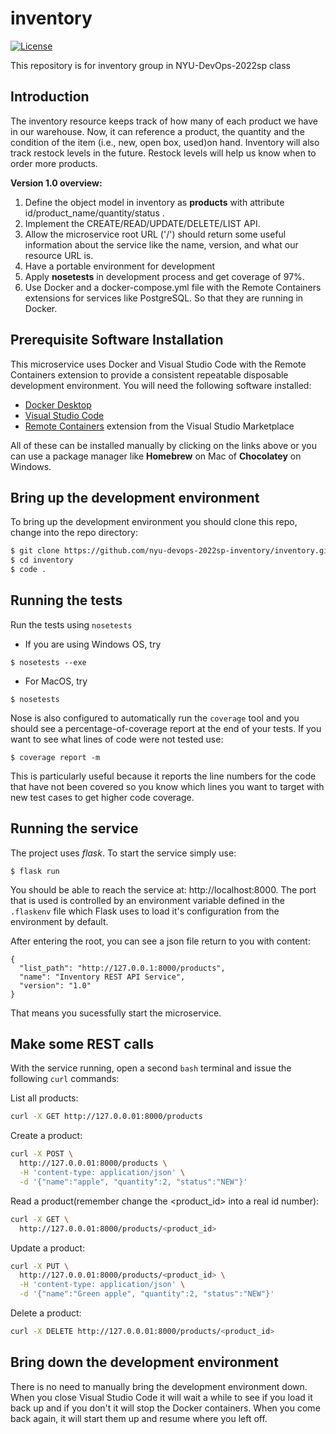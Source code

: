 # inventory
[![License](https://img.shields.io/badge/License-Apache%202.0-blue.svg)](https://opensource.org/licenses/Apache-2.0)

This repository is for inventory group in NYU-DevOps-2022sp class

## Introduction
The inventory resource keeps track of how many of each product we have in our warehouse. Now, it can reference a product, the quantity and the condition of the item (i.e., new, open box, used)on hand. Inventory will also track restock levels in the future. Restock levels will help us know when to order more products.

**Version 1.0 overview:**
1. Define the object model in inventory as **products** with attribute id/product_name/quantity/status .
2. Implement the CREATE/READ/UPDATE/DELETE/LIST API.
3. Allow the microservice root URL ('/') should return some useful information about the service like the name, version, and what our resource URL is.
4. Have a portable environment for development
5. Apply **nosetests** in development process and get coverage of 97%.
6. Use Docker and a docker-compose.yml file with the Remote Containers extensions for services like PostgreSQL. So that they are running in Docker.


## Prerequisite Software Installation

This microservice uses Docker and Visual Studio Code with the Remote Containers extension to provide a consistent repeatable disposable development environment.
You will need the following software installed:

- [Docker Desktop](https://www.docker.com/products/docker-desktop)
- [Visual Studio Code](https://code.visualstudio.com)
- [Remote Containers](https://marketplace.visualstudio.com/items?itemName=ms-vscode-remote.remote-containers) extension from the Visual Studio Marketplace

All of these can be installed manually by clicking on the links above or you can use a package manager like **Homebrew** on Mac of **Chocolatey** on Windows.

## Bring up the development environment

To bring up the development environment you should clone this repo, change into the repo directory:

```bash
$ git clone https://github.com/nyu-devops-2022sp-inventory/inventory.git
$ cd inventory
$ code .
```

## Running the tests

Run the tests using `nosetests`

- If you are using Windows OS, try
```shell
$ nosetests --exe
```

- For MacOS, try
```shell
$ nosetests
```

Nose is also configured to automatically run the `coverage` tool and you should see a percentage-of-coverage report at the end of your tests. If you want to see what lines of code were not tested use:

```shell
$ coverage report -m
```

This is particularly useful because it reports the line numbers for the code that have not been covered so you know which lines you want to target with new test cases to get higher code coverage.

## Running the service

The project uses *flask*. To start the service simply use:

```shell
$ flask run
```

You should be able to reach the service at: http://localhost:8000. The port that is used is controlled by an environment variable defined in the `.flaskenv` file which Flask uses to load it's configuration from the environment by default.

After entering the root, you can see a json file return to you with content:

```shell
{
  "list_path": "http://127.0.0.1:8000/products", 
  "name": "Inventory REST API Service", 
  "version": "1.0"
}
```
That means you sucessfully start the microservice.

## Make some REST calls

With the service running, open a second `bash` terminal and issue the following `curl` commands:

List all products:

```bash
curl -X GET http://127.0.0.01:8000/products 
```

Create a product:

```bash
curl -X POST \
  http://127.0.0.01:8000/products \
  -H 'content-type: application/json' \
  -d '{"name":"apple", "quantity":2, "status":"NEW"}'
```

Read a product(remember change the <product_id> into a real id number):

```bash
curl -X GET \
  http://127.0.0.01:8000/products/<product_id>
```

Update a product:

```bash
curl -X PUT \
  http://127.0.0.01:8000/products/<product_id> \
  -H 'content-type: application/json' \
  -d '{"name":"Green apple", "quantity":2, "status":"NEW"}'
```

Delete a product:

```bash
curl -X DELETE http://127.0.0.01:8000/products/<product_id>
```

## Bring down the development environment

There is no need to manually bring the development environment down. When you close Visual Studio Code it will wait a while to see if you load it back up and if you don't it will stop the Docker containers. When you come back again, it will start them up and resume where you left off.

